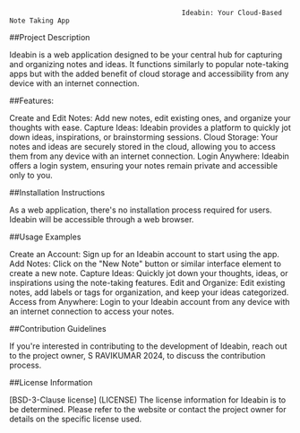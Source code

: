                                                Ideabin: Your Cloud-Based Note Taking App

                                               
##Project Description

Ideabin is a web application designed to be your central hub for capturing and organizing notes and ideas. It functions similarly to popular note-taking apps but with the added benefit of cloud storage and accessibility from any device with an internet connection.

##Features:

Create and Edit Notes: Add new notes, edit existing ones, and organize your thoughts with ease.
Capture Ideas: Ideabin provides a platform to quickly jot down ideas, inspirations, or brainstorming sessions.
Cloud Storage: Your notes and ideas are securely stored in the cloud, allowing you to access them from any device with an internet connection.
Login Anywhere: Ideabin offers a login system, ensuring your notes remain private and accessible only to you.

##Installation Instructions

As a web application, there's no installation process required for users. Ideabin will be accessible through a web browser.

##Usage Examples

Create an Account: Sign up for an Ideabin account to start using the app.
Add Notes: Click on the "New Note" button or similar interface element to create a new note.
Capture Ideas: Quickly jot down your thoughts, ideas, or inspirations using the note-taking features.
Edit and Organize: Edit existing notes, add labels or tags for organization, and keep your ideas categorized.
Access from Anywhere: Login to your Ideabin account from any device with an internet connection to access your notes.

##Contribution Guidelines

If you're interested in contributing to the development of Ideabin, reach out to the project owner, S RAVIKUMAR 2024, to discuss the contribution process.

##License Information


[BSD-3-Clause license] (LICENSE)
The license information for Ideabin is to be determined. Please refer to the website or contact the project owner for details on the specific license used.
